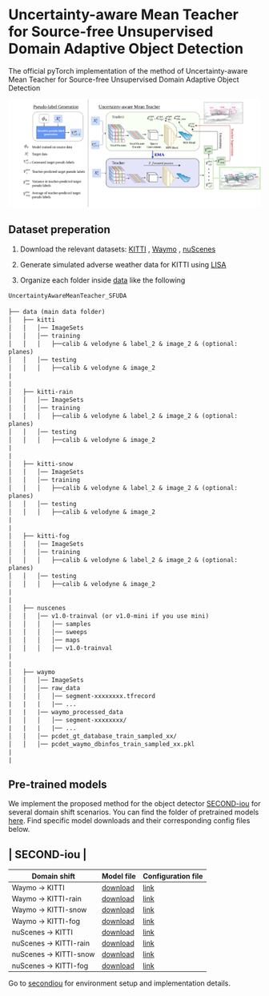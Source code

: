 # Uncertainty-aware Mean Teacher for Source-free Unsupervised Domain Adaptive Object Detection

The official pyTorch implementation of the method of Uncertainty-aware Mean Teacher for Source-free Unsupervised Domain Adaptive Object Detection

![image](/imgs/flow_final_out.drawio.png)


## Dataset preperation

1. Download the relevant datasets: [KITTI](http://www.cvlibs.net/datasets/kitti/eval_object.php?obj_benchmark=3d) , [Waymo](https://waymo.com/intl/en_us/dataset-download-terms/) , [nuScenes](https://www.nuscenes.org/download)

2. Generate simulated adverse weather data for KITTI using [LISA](https://github.com/velatkilic/LISA)

3. Organize each folder inside [data](/data/) like the following


```
UncertaintyAwareMeanTeacher_SFUDA

├── data (main data folder)
│   ├── kitti
│   │   │── ImageSets
│   │   │── training
│   │   │   ├──calib & velodyne & label_2 & image_2 & (optional: planes)
│   │   │── testing
│   │   │   ├──calib & velodyne & image_2
|
|
│   ├── kitti-rain
│   │   │── ImageSets
│   │   │── training
│   │   │   ├──calib & velodyne & label_2 & image_2 & (optional: planes)
│   │   │── testing
│   │   │   ├──calib & velodyne & image_2
|
|
│   ├── kitti-snow
│   │   │── ImageSets
│   │   │── training
│   │   │   ├──calib & velodyne & label_2 & image_2 & (optional: planes)
│   │   │── testing
│   │   │   ├──calib & velodyne & image_2
|
|
│   ├── kitti-fog
│   │   │── ImageSets
│   │   │── training
│   │   │   ├──calib & velodyne & label_2 & image_2 & (optional: planes)
│   │   │── testing
│   │   │   ├──calib & velodyne & image_2
|
|
│   ├── nuscenes
│   │   │── v1.0-trainval (or v1.0-mini if you use mini)
│   │   │   │── samples
│   │   │   │── sweeps
│   │   │   │── maps
│   │   │   │── v1.0-trainval  
|
|
│   ├── waymo
│   │   │── ImageSets
│   │   │── raw_data
│   │   │   │── segment-xxxxxxxx.tfrecord
|   |   |   |── ...
|   |   |── waymo_processed_data
│   │   │   │── segment-xxxxxxxx/
|   |   |   |── ...
│   │   │── pcdet_gt_database_train_sampled_xx/
│   │   │── pcdet_waymo_dbinfos_train_sampled_xx.pkl  
|
|

```
## Pre-trained models


We implement the proposed method for the object detector [SECOND-iou](/secondiou/) for several domain shift scenarios. You can find the folder of pretrained models [here](). Find specific model downloads and their corresponding config files below.


| SECOND-iou |
-------------------------------------------------
| Domain shift | Model file  | Configuration file |
| ----------- | ----------- | -------------------|
| Waymo  -> KITTI| [download]() | [link](SECOND-iou/tools/cfgs/kitti_models/secondiou_oracle_ros.yaml) |
| Waymo  -> KITTI-rain| [download]() | [link](SECOND-iou/tools/cfgs/kitti_models/secondiou_oracle_ros.yaml) |
| Waymo  -> KITTI-snow| [download]() | [link](SECOND-iou/tools/cfgs/kitti_models/secondiou_oracle_ros.yaml) |
| Waymo  -> KITTI-fog| [download]() | [link](SECOND-iou/tools/cfgs/kitti_models/secondiou_oracle_ros.yaml) |
|  nuScenes -> KITTI| [download]() | [link](SECOND-iou/tools/cfgs/kitti_models/secondiou_oracle_ros.yaml) |
|  nuScenes -> KITTI-rain| [download]() | [link](SECOND-iou/tools/cfgs/kitti_models/secondiou_oracle_ros.yaml) |
|  nuScenes -> KITTI-snow| [download]()  | [link](SECOND-iou/tools/cfgs/kitti_models/secondiou_oracle_ros.yaml) |
|  nuScenes -> KITTI-fog| [download]()   | [link](SECOND-iou/tools/cfgs/kitti_models/secondiou_oracle_ros.yaml) |


Go to [secondiou](secondiou) for environment setup and implementation details.



